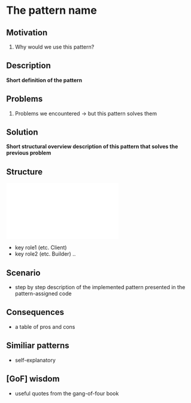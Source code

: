 # The pattern name

## Motivation

1. Why would we use this pattern?

## Description

**Short definition of the pattern**

## Problems

1. Problems we encountered -> but this pattern solves them

## Solution

**Short structural overview description of this pattern that solves the previous problem**

## Structure

![UML diagram of the pattern](./assets/*.ext)

- key role1 (etc. Client)
- key role2 (etc. Builder)
..

## Scenario

- step by step description of the implemented pattern presented in the pattern-assigned code

## Consequences

- a table of pros and cons

## Similiar patterns

- self-explanatory

## [GoF] wisdom

- useful quotes from the gang-of-four book